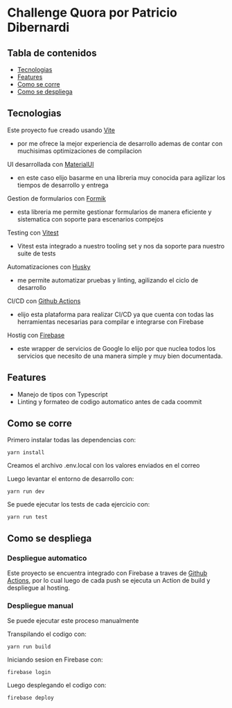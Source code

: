 # Challenge Quora por Patricio Dibernardi

## Tabla de contenidos

- [Tecnologias](#tecnologias)
- [Features](#features)
- [Como se corre](#como-se-corre)
- [Como se despliega](#como-se-despliega)

## Tecnologias

Este proyecto fue creado usando [Vite](https://vitejs.dev/)
* por me ofrece la mejor experiencia de desarrollo ademas de contar con muchisimas optimizaciones de compilacion

UI desarrollada con [MaterialUI](https://mui.com/material-ui/)
* en este caso elijo basarme en una libreria muy conocida para agilizar los tiempos de desarrollo y entrega

Gestion de formularios con [Formik](https://formik.org/)
* esta libreria me permite gestionar formularios de manera eficiente y sistematica con soporte para escenarios compejos

Testing con [Vitest](https://vitest.dev/)
* Vitest esta integrado a nuestro tooling set y nos da soporte para nuestro suite de tests

Automatizaciones con [Husky](https://typicode.github.io/husky/)
* me permite automatizar pruebas y linting, agilizando el ciclo de desarrollo

CI/CD con [Github Actions](https://github.com/p4tr1c1o/Qurable/actions)
* elijo esta plataforma para realizar CI/CD ya que cuenta con todas las herramientas necesarias para compilar e integrarse con Firebase

Hostig con [Firebase](https://console.firebase.google.com/)
* este wrapper de servicios de Google lo elijo por que nuclea todos los servicios que necesito de una manera simple y muy bien documentada. 

## Features
  
  * Manejo de tipos con Typescript
  * Linting y formateo de codigo automatico antes de cada coommit

## Como se corre

Primero instalar todas las dependencias con:

	yarn install

Creamos el archivo .env.local con los valores enviados en el correo

Luego levantar el entorno de desarrollo con:

	yarn run dev

Se puede ejecutar los tests de cada ejercicio con:

	yarn run test

## Como se despliega

### Despliegue automatico

Este proyecto se encuentra integrado con Firebase a traves de [Github Actions](https://github.com/p4tr1c1o/Qurable/actions), por lo cual luego de cada push se ejecuta un Action de build y despliegue al hosting.

### Despliegue manual

Se puede ejecutar este proceso manualmente

Transpilando el codigo con:

	yarn run build 

Iniciando sesion en Firebase con:

	firebase login

Luego desplegando el codigo con:

	firebase deploy
